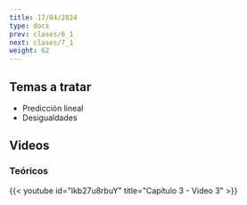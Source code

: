 ```yaml
---
title: 17/04/2024
type: docs
prev: clases/6_1
next: clases/7_1
weight: 62
---
```



## Temas a tratar

* Predicción lineal
* Desigualdades

## Videos

### Teóricos

{{< youtube id="Ikb27u8rbuY" title="Capítulo 3 - Video 3" >}}





